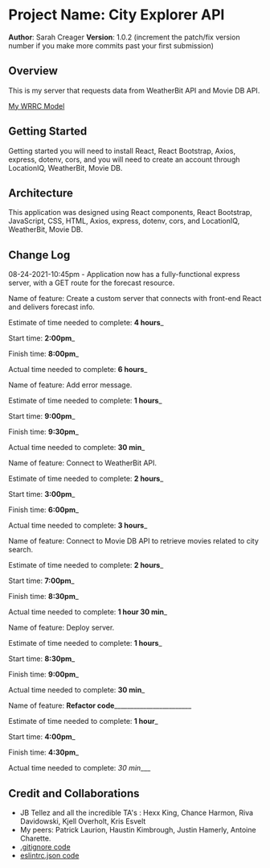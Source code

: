 # Project Name: City Explorer API

**Author**: Sarah Creager
**Version**: 1.0.2 (increment the patch/fix version number if you make more commits past your first submission)

## Overview
<!-- Provide a high level overview of what this application is and why you are building it, beyond the fact that it's an assignment for this class. (i.e. What's your problem domain?) -->
This is my server that requests data from WeatherBit API and Movie DB API.

[My WRRC Model](./assets/WRRCTemplate.png)

## Getting Started
<!-- What are the steps that a user must take in order to build this app on their own machine and get it running? -->
Getting started you will need to install React, React Bootstrap, Axios, express, dotenv, cors, and you will need to create an account through LocationIQ, WeatherBit, Movie DB.

## Architecture
<!-- Provide a detailed description of the application design. What technologies (languages, libraries, etc) you're using, and any other relevant design information. -->

This application was designed using React components, React Bootstrap, JavaScript, CSS, HTML, Axios, express, dotenv, cors, and LocationIQ, WeatherBit, Movie DB.

## Change Log
<!-- Use this area to document the iterative changes made to your application as each feature is successfully implemented. Use time stamps. Here's an example:

01-01-2001 4:59pm - Application now has a fully-functional express server, with a GET route for the location resource. -->

08-24-2021-10:45pm - Application now has a fully-functional express server, with a GET route for the forecast resource.

Name of feature: Create a custom server that connects with front-end React and delivers forecast info. 

Estimate of time needed to complete: __4 hours___

Start time: __2:00pm___

Finish time: __8:00pm___

Actual time needed to complete: __6 hours___

Name of feature: Add error message.

Estimate of time needed to complete: __1 hours___

Start time: __9:00pm___

Finish time: __9:30pm___

Actual time needed to complete: __30 min___

Name of feature: Connect to WeatherBit API.

Estimate of time needed to complete: __2 hours___

Start time: __3:00pm___

Finish time: __6:00pm___

Actual time needed to complete: __3 hours___

Name of feature: Connect to Movie DB API to retrieve movies related to city search.

Estimate of time needed to complete: __2 hours___

Start time: __7:00pm___

Finish time: __8:30pm___

Actual time needed to complete: __1 hour 30 min___

Name of feature: Deploy server.

Estimate of time needed to complete: __1 hours___

Start time: __8:30pm___

Finish time: __9:00pm___

Actual time needed to complete: __30 min___

Name of feature: ____Refactor code____________________________

Estimate of time needed to complete: __1 hour___

Start time: __4:00pm___

Finish time: __4:30pm___

Actual time needed to complete: _30 min____

## Credit and Collaborations
<!-- Give credit (and a link) to other people or resources that helped you build this application. -->

* JB Tellez and all the incredible TA's : Hexx King, Chance Harmon, Riva Davidowski, Kjell Overholt, Kris Esvelt
* My peers: Patrick Laurion, Haustin Kimbrough, Justin Hamerly, Antoine Charette.
* [.gitignore code](https://www.gitignore.io/api/node,linux,macos,windows,visualstudiocode)
* [eslintrc.json code](https://github.com/codefellows/seattle-code-201d77/blob/main/configs/eslintrc.json)